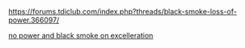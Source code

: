https://forums.tdiclub.com/index.php?threads/black-smoke-loss-of-power.366097/

[no power and black smoke on excelleration](https://forums.tdiclub.com/index.php?threads/no-power-and-black-smoke-on-excelleration.318076/)
